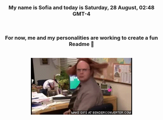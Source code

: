 


<div align="center">
<h3 >My name is Sofia and today is Saturday, 28 August, 02:48 GMT-4</h3><br>
<h3 >For now, me and my personalities are working to create a fun Readme 👋
</h3><br>
<img src='img/dwight.gif' alt='working...'/>
</div>
